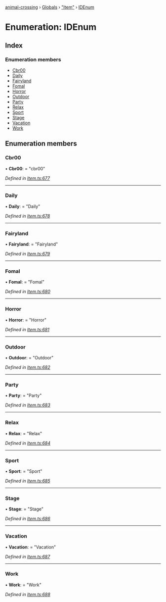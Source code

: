[animal-crossing](../README.md) › [Globals](../globals.md) › ["Item"](../modules/_item_.md) › [IDEnum](_item_.idenum.md)

# Enumeration: IDEnum

## Index

### Enumeration members

* [Cbr00](_item_.idenum.md#cbr00)
* [Daily](_item_.idenum.md#daily)
* [Fairyland](_item_.idenum.md#fairyland)
* [Fomal](_item_.idenum.md#fomal)
* [Horror](_item_.idenum.md#horror)
* [Outdoor](_item_.idenum.md#outdoor)
* [Party](_item_.idenum.md#party)
* [Relax](_item_.idenum.md#relax)
* [Sport](_item_.idenum.md#sport)
* [Stage](_item_.idenum.md#stage)
* [Vacation](_item_.idenum.md#vacation)
* [Work](_item_.idenum.md#work)

## Enumeration members

###  Cbr00

• **Cbr00**: = "cbr00"

*Defined in [Item.ts:677](https://github.com/Norviah/animal-crossing/blob/fbef868/module/types/Item.ts#L677)*

___

###  Daily

• **Daily**: = "Daily"

*Defined in [Item.ts:678](https://github.com/Norviah/animal-crossing/blob/fbef868/module/types/Item.ts#L678)*

___

###  Fairyland

• **Fairyland**: = "Fairyland"

*Defined in [Item.ts:679](https://github.com/Norviah/animal-crossing/blob/fbef868/module/types/Item.ts#L679)*

___

###  Fomal

• **Fomal**: = "Fomal"

*Defined in [Item.ts:680](https://github.com/Norviah/animal-crossing/blob/fbef868/module/types/Item.ts#L680)*

___

###  Horror

• **Horror**: = "Horror"

*Defined in [Item.ts:681](https://github.com/Norviah/animal-crossing/blob/fbef868/module/types/Item.ts#L681)*

___

###  Outdoor

• **Outdoor**: = "Outdoor"

*Defined in [Item.ts:682](https://github.com/Norviah/animal-crossing/blob/fbef868/module/types/Item.ts#L682)*

___

###  Party

• **Party**: = "Party"

*Defined in [Item.ts:683](https://github.com/Norviah/animal-crossing/blob/fbef868/module/types/Item.ts#L683)*

___

###  Relax

• **Relax**: = "Relax"

*Defined in [Item.ts:684](https://github.com/Norviah/animal-crossing/blob/fbef868/module/types/Item.ts#L684)*

___

###  Sport

• **Sport**: = "Sport"

*Defined in [Item.ts:685](https://github.com/Norviah/animal-crossing/blob/fbef868/module/types/Item.ts#L685)*

___

###  Stage

• **Stage**: = "Stage"

*Defined in [Item.ts:686](https://github.com/Norviah/animal-crossing/blob/fbef868/module/types/Item.ts#L686)*

___

###  Vacation

• **Vacation**: = "Vacation"

*Defined in [Item.ts:687](https://github.com/Norviah/animal-crossing/blob/fbef868/module/types/Item.ts#L687)*

___

###  Work

• **Work**: = "Work"

*Defined in [Item.ts:688](https://github.com/Norviah/animal-crossing/blob/fbef868/module/types/Item.ts#L688)*
